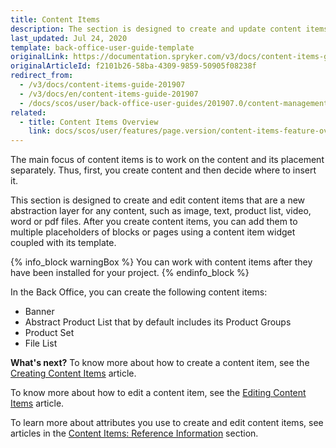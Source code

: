 ```yaml
---
title: Content Items
description: The section is designed to create and update content items, so later they can be added to pages and blocks through content item widgets in the Back Office.
last_updated: Jul 24, 2020
template: back-office-user-guide-template
originalLink: https://documentation.spryker.com/v3/docs/content-items-guide-201907
originalArticleId: f2101b26-58ba-4309-9859-50905f08238f
redirect_from:
  - /v3/docs/content-items-guide-201907
  - /v3/docs/en/content-items-guide-201907
  - /docs/scos/user/back-office-user-guides/201907.0/content-management/content-items/content-items.html
related:
  - title: Content Items Overview
    link: docs/scos/user/features/page.version/content-items-feature-overview.html
---
```


The main focus of content items is to work on the content and its placement separately. Thus, first, you create content and then decide where to insert it.

This section is designed to create and edit content items that are a new abstraction layer for any content, such as image, text, product list, video, word or pdf files. After you create content items, you can add them to multiple placeholders of blocks or pages using a content item widget coupled with its template.

{% info_block warningBox %}
You can work with content items after they have been installed for your project.
{% endinfo_block %}

In the Back Office, you can create the following content items:

* Banner
* Abstract Product List that by default includes its Product Groups
* Product Set
* File List

**What's next?**
To know more about how to create a content item, see the [Creating Content Items](/docs/scos/user/back-office-user-guides/{{page.version}}/content/content-items/creating-content-items.html) article.

To know more about how to edit a content item, see the [Editing Content Items](/docs/scos/user/back-office-user-guides/{{page.version}}/content-management/content-items/editing-content-items.html) article.

To learn more about attributes you use to create and edit content items, see articles in the [Content Items: Reference Information](/docs/scos/user/back-office-user-guides/{{page.version}}/content-management/content-items/references/content-items-reference-information.html) section.

